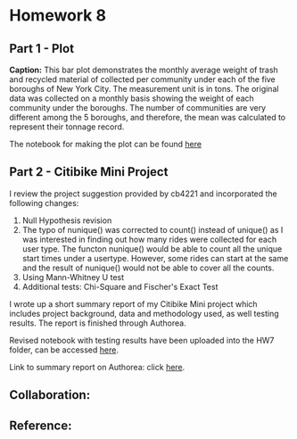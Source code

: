 # Homework 8
## Part 1 - Plot

**Caption:**
This bar plot demonstrates the monthly average weight of trash and recycled material of collected per community under each of the five boroughs of New York City. The measurement unit is in tons. The original data was collected on a monthly basis showing the weight of each community under the boroughs. The number of communities are very different among the 5 boroughs, and therefore, the mean was calculated to represent their tonnage record. 

The notebook for making the plot can be found [here](../HW8_sz2404/HW8_sz2404_Plot.ipynb)

## Part 2 - Citibike Mini Project

I review the project suggestion provided by cb4221 and incorporated the following changes:

  1. Null Hypothesis revision
  2. The typo of nunique() was corrected to count() instead of unique() as I was interested in finding out how many rides were  collected for each user type. The functon nunique() would be able to count all the unique start times under a usertype. However, some rides can start at the same and the result of nunique() would not be able to cover all the counts. 
  2. Using Mann-Whitney U test
  3. Additional tests: Chi-Square and Fischer's Exact Test

I wrote up a short summary report of my Citibike Mini project which includes project background, data and methodology used, as well testing results. The report is finished through Authorea. 

Revised notebook with testing results have been uploaded into the HW7 folder, can be accessed [here](../HW7_sz2404/HW4_Part2_sz2404_tested.ipynb). 

Link to summary report on Authorea: click [here](https://www.authorea.com/users/249295/articles/335290-citibike-mini-project-customer-rider-proportion-between-weekdays-and-weekends).


## Collaboration:

## Reference:
